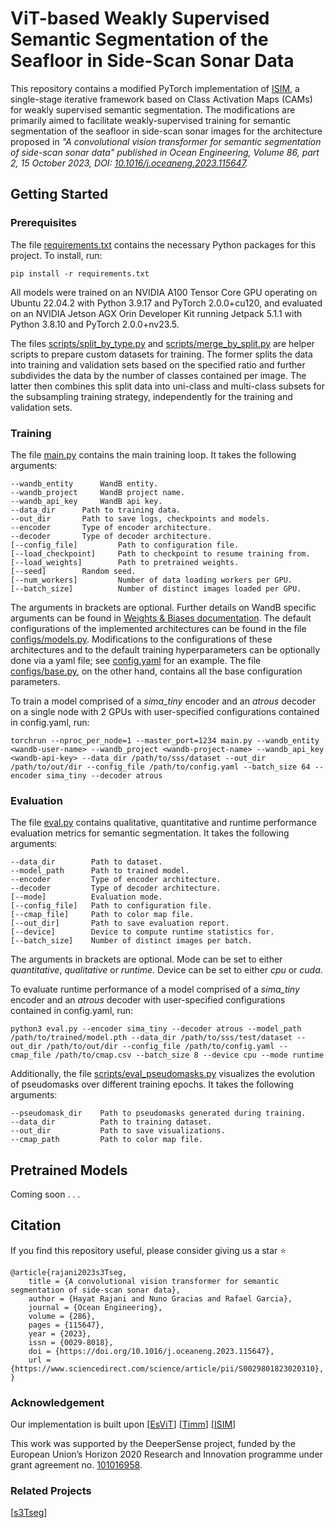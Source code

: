 # ViT-based Weakly Supervised Semantic Segmentation of the Seafloor in Side-Scan Sonar Data

This repository contains a modified PyTorch implementation of [ISIM](https://github.com/cenkbircanoglu/isim/tree/4536acff6aa90e407e3054497587e3deea435ad9), a single-stage iterative framework based on Class Activation Maps (CAMs) for weakly supervised semantic segmentation. The modifications are primarily aimed to facilitate weakly-supervised training for semantic segmentation of the seafloor in side-scan sonar images for the architecture proposed in *"A convolutional vision transformer for semantic segmentation of side-scan sonar data" published in Ocean Engineering, Volume 86, part 2, 15 October 2023, DOI: [10.1016/j.oceaneng.2023.115647](https://www.sciencedirect.com/science/article/pii/S0029801823020310).*

## Getting Started

### Prerequisites

The file [requirements.txt](https://github.com/DeeperSense/deepersense-seafloorscan/blob/main/weakly_supervised/w-s3Tseg/requirements.txt) contains the necessary Python packages for this project. To install, run:
```
pip install -r requirements.txt
```

All models were trained on an NVIDIA A100 Tensor Core GPU operating on Ubuntu 22.04.2 with Python 3.9.17 and PyTorch 2.0.0+cu120, and evaluated on an NVIDIA Jetson AGX Orin Developer Kit running Jetpack 5.1.1 with Python 3.8.10 and PyTorch 2.0.0+nv23.5.

<!-- The **dataset** used for training is available for download via [this link](https://zenodo.org/records/xxxx). -->

The files [scripts/split_by_type.py](https://github.com/DeeperSense/deepersense-seafloorscan/blob/main/weakly_supervised/w-s3Tseg/scripts/split_by_type.py) and [scripts/merge_by_split.py](https://github.com/DeeperSense/deepersense-seafloorscan/blob/main/weakly_supervised/w-s3Tseg/scripts/merge_by_split.py) are helper scripts to prepare custom datasets for training. The former splits the data into training and validation sets based on the specified ratio and further subdivides the data by the number of classes contained per image. The latter then combines this split data into uni-class and multi-class subsets for the subsampling training strategy, independently for the training and validation sets.

### Training

The file [main.py](https://github.com/DeeperSense/deepersense-seafloorscan/blob/main/weakly_supervised/w-s3Tseg/main.py) contains the main training loop. It takes the following arguments:
```
--wandb_entity		WandB entity.
--wandb_project		WandB project name.
--wandb_api_key		WandB api key.
--data_dir		Path to training data.
--out_dir		Path to save logs, checkpoints and models.
--encoder		Type of encoder architecture.
--decoder		Type of decoder architecture.
[--config_file]	        Path to configuration file.
[--load_checkpoint]     Path to checkpoint to resume training from.
[--load_weights]        Path to pretrained weights.
[--seed]		Random seed.
[--num_workers]	        Number of data loading workers per GPU.
[--batch_size]	        Number of distinct images loaded per GPU.
```

The arguments in brackets are optional. Further details on WandB specific arguments can be found in [Weights & Biases documentation](https://docs.wandb.ai/guides/track/environment-variables). The default configurations of the implemented architectures can be found in the file [configs/models.py](https://github.com/DeeperSense/deepersense-seafloorscan/blob/main/weakly_supervised/w-s3Tseg/configs/models.py). Modifications to the configurations of these architectures and to the default training hyperparameters can be optionally done via a yaml file; see [config.yaml](https://github.com/DeeperSense/deepersense-seafloorscan/blob/main/weakly_supervised/w-s3Tseg/config.yaml) for an example. The file [configs/base.py](https://github.com/DeeperSense/deepersense-seafloorscan/blob/main/weakly_supervised/w-s3Tseg/configs/base.py), on the other hand, contains all the base configuration parameters.

To train a model comprised of a *sima_tiny* encoder and an *atrous* decoder on a single node with 2 GPUs with user-specified configurations contained in config.yaml, run:
```
torchrun --nproc_per_node=1 --master_port=1234 main.py --wandb_entity <wandb-user-name> --wandb_project <wandb-project-name> --wandb_api_key <wandb-api-key> --data_dir /path/to/sss/dataset --out_dir /path/to/out/dir --config_file /path/to/config.yaml --batch_size 64 --encoder sima_tiny --decoder atrous
```

### Evaluation

The file [eval.py](https://github.com/DeeperSense/deepersense-seafloorscan/blob/main/weakly_supervised/w-s3Tseg/eval.py) contains qualitative, quantitative and runtime performance evaluation metrics for semantic segmentation. It takes the following arguments:
```
--data_dir        Path to dataset.
--model_path      Path to trained model.
--encoder         Type of encoder architecture.
--decoder         Type of decoder architecture.
[--mode]          Evaluation mode.
[--config_file]   Path to configuration file.
[--cmap_file]     Path to color map file.
[--out_dir]       Path to save evaluation report.
[--device]        Device to compute runtime statistics for.
[--batch_size]    Number of distinct images per batch.
```

The arguments in brackets are optional. Mode can be set to either *quantitative*, *qualitative* or *runtime*. Device can be set to either *cpu* or *cuda*.

To evaluate runtime performance of a model comprised of a *sima_tiny* encoder and an *atrous* decoder with user-specified configurations contained in config.yaml, run:
```
python3 eval.py --encoder sima_tiny --decoder atrous --model_path /path/to/trained/model.pth --data_dir /path/to/sss/test/dataset --out_dir /path/to/out/dir --config_file /path/to/config.yaml --cmap_file /path/to/cmap.csv --batch_size 8 --device cpu --mode runtime
```

Additionally, the file [scripts/eval_pseudomasks.py](https://github.com/DeeperSense/deepersense-seafloorscan/blob/main/weakly_supervised/w-s3Tseg/scripts/eval_pseudomasks.py) visualizes the evolution of pseudomasks over different training epochs. It takes the following arguments:
```
--pseudomask_dir    Path to pseudomasks generated during training.
--data_dir          Path to training dataset.
--out_dir           Path to save visualizations.
--cmap_path         Path to color map file.
```

## Pretrained Models

Coming soon . . .

## Citation

If you find this repository useful, please consider giving us a star :star:

```
@article{rajani2023s3Tseg,
    title = {A convolutional vision transformer for semantic segmentation of side-scan sonar data},
    author = {Hayat Rajani and Nuno Gracias and Rafael Garcia},
    journal = {Ocean Engineering},
    volume = {286},
    pages = {115647},
    year = {2023},
    issn = {0029-8018},
    doi = {https://doi.org/10.1016/j.oceaneng.2023.115647},
    url = {https://www.sciencedirect.com/science/article/pii/S0029801823020310},
}
```

### Acknowledgement
Our implementation is built upon [[EsViT](https://github.com/microsoft/esvit)] [[Timm](https://github.com/huggingface/pytorch-image-models)] [[ISIM](https://github.com/cenkbircanoglu/isim/tree/4536acff6aa90e407e3054497587e3deea435ad9)]

This work was supported by the DeeperSense project, funded by the European Union’s Horizon 2020 Research and Innovation programme under grant agreement no. [101016958](https://cordis.europa.eu/project/id/101016958).

### Related Projects
[[s3Tseg](https://github.com/CIRS-Girona/s3Tseg)]
